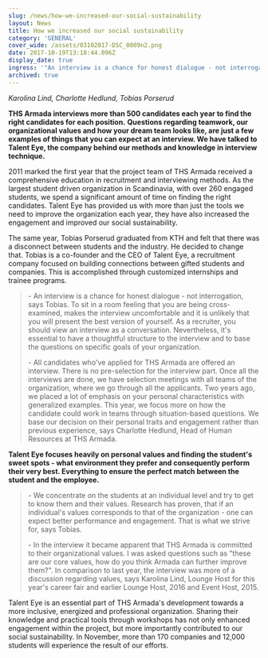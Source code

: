 ```yaml
---
slug: /news/how-we-increased-our-social-sustainability
layout: News
title: How we increased our social sustainability
category: 'GENERAL'
cover_wide: /assets/03102017-DSC_0009n2.png
date: 2017-10-19T13:18:44.096Z
display_date: true
ingress: '"An interview is a chance for honest dialogue - not interrogation"'
archived: true
---
```


*Karolina Lind, Charlotte Hedlund, Tobias Porserud*

**THS Armada interviews more than 500 candidates each year to find the right candidates for each position.** **Questions regarding teamwork, our organizational values and how your dream team looks like, are just a few examples of things that you can expect at an interview. We have talked to Talent Eye, the company behind our methods and knowledge in interview technique.**

2011 marked the first year that the project team of THS Armada received a comprehensive education in recruitment and interviewing methods. As the largest student driven organization in Scandinavia, with over 260 engaged students, we spend a significant amount of time on finding the right candidates. Talent Eye has provided us with more than just the tools we need to improve the organization each year, they have also increased the engagement and improved our social sustainability.

The same year, Tobias Porserud graduated from KTH and felt that there was a disconnect between students and the industry. He decided to change that. Tobias is a co-founder and the CEO of Talent Eye, a recruitment company focused on building connections between gifted students and companies. This is accomplished through customized internships and trainee programs.

> \- An interview is a chance for honest dialogue - not interrogation, says Tobias. To sit in a room feeling that you are being cross-examined, makes the interview uncomfortable and it is unlikely that you will present the best version of yourself. As a recruiter, you should view an interview as a conversation. Nevertheless, it's essential to have a thoughtful structure to the interview and to base the questions on specific goals of your organization.
>
> \- All candidates who've applied for THS Armada are offered an interview. There is no pre-selection for the interview part. Once all the interviews are done, we have selection meetings with all teams of the organization, where we go through all the applicants. Two years ago, we placed a lot of emphasis on your personal characteristics with generalized examples. This year, we focus more on how the candidate could work in teams through situation-based questions. We base our decision on their personal traits and engagement rather than previous experience, says Charlotte Hedlund, Head of Human Resources at THS Armada.

**Talent Eye focuses heavily on personal values and finding the student's sweet spots - what environment they prefer and consequently perform their very best. Everything to ensure the perfect match between the student and the employee.**

> \- We concentrate on the students at an individual level and try to get to know them and their values. Research has proven, that if an individual's values corresponds to that of the organization - one can expect better performance and engagement. That is what we strive for, says Tobias. 
>
> \- In the interview it became apparent that THS Armada is committed to their organizational values. I  was asked questions such as "these are our core values, how do you think Armada can further improve them?". In comparison to last year, the interview was more of a discussion regarding values, says Karolina Lind, Lounge Host for this year's career fair and earlier Lounge Host, 2016 and Event Host, 2015.

Talent Eye is an essential part of THS Armada's development towards a more inclusive, energized and professional organization. Sharing their knowledge and practical tools through workshops has not only enhanced engagement within the project, but more importantly contributed to our social sustainability. In November, more than 170 companies and 12,000 students will experience the result of our efforts.
